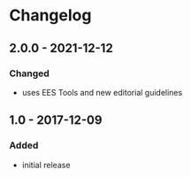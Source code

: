# Changelog

## 2.0.0 - 2021-12-12

### Changed

- uses EES Tools and new editorial guidelines


## 1.0 - 2017-12-09

### Added

- initial release
